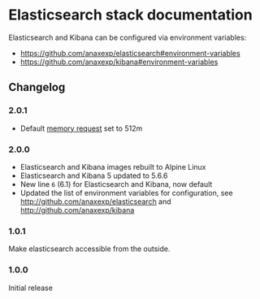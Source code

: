 # Elasticsearch stack documentation

Elasticsearch and Kibana can be configured via environment variables:

* https://github.com/anaxexp/elasticsearch#environment-variables
* https://github.com/anaxexp/kibana#environment-variables

## Changelog

### 2.0.1

* Default [memory request](../config.md#resources) set to 512m

### 2.0.0

* Elasticsearch and Kibana images rebuilt to Alpine Linux
* Elasticsearch and Kibana 5 updated to 5.6.6
* New line `6` (6.1) for Elasticsearch and Kibana, now default
* Updated the list of environment variables for configuration, see http://github.com/anaxexp/elasticsearch and http://github.com/anaxexp/kibana

### 1.0.1

Make elasticsearch accessible from the outside.

### 1.0.0

Initial release
